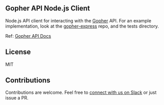 ## Gopher API Node.js Client
Node.js API client for interacting with the [Gopher](https://www.gopher.email) API. For an example implementation, look at the [gopher-express](https://github.com/gopherhq/gopher-express) repo, and the tests directory. 

Ref: [Gopher API Docs](https://www.developers.gopher.email)

## License
MIT

## Contributions
Contributions are welcome. Feel free to [connect with us on Slack](https://slackin.gopheremail.com) or just issue a PR.

